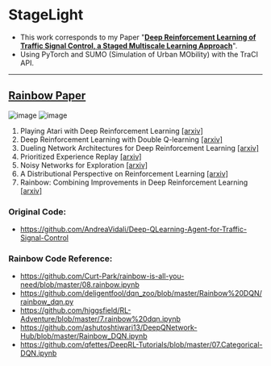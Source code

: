 # StageLight

- This work corresponds to my Paper "[**Deep Reinforcement Learning of Traffic Signal Control, a Staged Multiscale Learning Approach**](#)".
- Using PyTorch and SUMO (Simulation of Urban MObility) with the TraCI API. 
______________________________________________________________________
## [**Rainbow Paper**](https://arxiv.org/pdf/1710.02298.pdf) 
![image](https://user-images.githubusercontent.com/88390140/154560059-ee3cd8fe-8ed2-494a-954d-3b666edeac6c.png)
![image](https://user-images.githubusercontent.com/88390140/154560102-8c0ac79b-f756-4c8e-b977-caa902425a3f.png)

  1. Playing Atari with Deep Reinforcement Learning [[arxiv]](https://www.cs.toronto.edu/~vmnih/docs/dqn.pdf) 
  2. Deep Reinforcement Learning with Double Q-learning [[arxiv]](https://arxiv.org/abs/1509.06461) 
  3. Dueling Network Architectures for Deep Reinforcement Learning [[arxiv]](https://arxiv.org/abs/1511.06581) 
  4. Prioritized Experience Replay [[arxiv]](https://arxiv.org/abs/1511.05952) 
  5. Noisy Networks for Exploration [[arxiv]](https://arxiv.org/abs/1706.10295) 
  6. A Distributional Perspective on Reinforcement Learning [[arxiv]](https://arxiv.org/pdf/1707.06887.pdf) 
  7. Rainbow: Combining Improvements in Deep Reinforcement Learning [[arxiv]](https://arxiv.org/abs/1710.02298) 

### Original Code: 
- https://github.com/AndreaVidali/Deep-QLearning-Agent-for-Traffic-Signal-Control 

### Rainbow Code Reference: 
- https://github.com/Curt-Park/rainbow-is-all-you-need/blob/master/08.rainbow.ipynb
- https://github.com/deligentfool/dqn_zoo/blob/master/Rainbow%20DQN/rainbow_dqn.py
- https://github.com/higgsfield/RL-Adventure/blob/master/7.rainbow%20dqn.ipynb
- https://github.com/ashutoshtiwari13/DeepQNetwork-Hub/blob/master/Rainbow_DQN.ipynb
- https://github.com/qfettes/DeepRL-Tutorials/blob/master/07.Categorical-DQN.ipynb 

